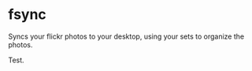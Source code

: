 fsync
=====

Syncs your flickr photos to your desktop, using your sets to organize the photos.

Test.
